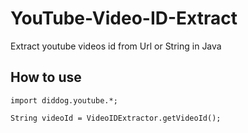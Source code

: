 # YouTube-Video-ID-Extract
Extract youtube videos id from Url or String in Java

## How to use 

```
import diddog.youtube.*;

String videoId = VideoIDExtractor.getVideoId();
```
